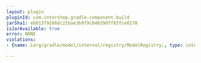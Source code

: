 ```yaml
---
layout: plugin
pluginId: com.intershop.gradle.component.build
jarSha1: eb01379266dc21bae3b979c04039dff65fce0170
isJarAvailable: true
error: NONE
violations:
- {name: Lorg/gradle/model/internal/registry/ModelRegistry;, type: internal-api-usage}

---
```

